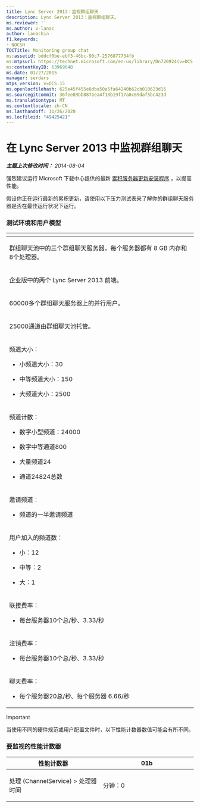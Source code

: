 ```yaml
---
title: Lync Server 2013：监视群组聊天
description: Lync Server 2013：监视群组聊天。
ms.reviewer: ''
ms.author: v-lanac
author: lanachin
f1.keywords:
- NOCSH
TOCTitle: Monitoring group chat
ms:assetid: bddcf0be-ebf3-46bc-90c7-2576877734fb
ms:mtpsurl: https://technet.microsoft.com/en-us/library/Dn720924(v=OCS.15)
ms:contentKeyID: 63969648
ms.date: 01/27/2015
manager: serdars
mtps_version: v=OCS.15
ms.openlocfilehash: 625e45f455e8dba50a5fa64240b62cb010623d16
ms.sourcegitcommit: 36fee89bb887bea4f18b19f17a8c69daf5bc423d
ms.translationtype: MT
ms.contentlocale: zh-CN
ms.lasthandoff: 11/26/2020
ms.locfileid: "49425421"
---
```

# <a name="monitoring-group-chat-in-lync-server-2013"></a>在 Lync Server 2013 中监视群组聊天

<div data-xmlns="http://www.w3.org/1999/xhtml">

<div class="topic" data-xmlns="http://www.w3.org/1999/xhtml" data-msxsl="urn:schemas-microsoft-com:xslt" data-cs="https://msdn.microsoft.com/">

<div data-asp="https://msdn2.microsoft.com/asp">



</div>

<div id="mainSection">

<div id="mainBody">

<span> </span>

_**主题上次修改时间：** 2014-08-04_

强烈建议运行 Microsoft 下载中心提供的最新 [累积服务器更新安装程序](https://support.microsoft.com/kb/968802) ，以提高性能。

假设你正在运行最新的累积更新，请使用以下压力测试表来了解你的群组聊天服务器是否在最佳运行状况下运行。

### <a name="test-environment-and-user-model"></a>测试环境和用户模型

<table>
<colgroup>
<col style="width: 100%" />
</colgroup>
<thead>
<tr class="header">
<th> </th>
</tr>
</thead>
<tbody>
<tr class="odd">
<td><p>群组聊天池中的三个群组聊天服务器，每个服务器都有 8 GB 内存和8个处理器。</p></td>
</tr>
<tr class="even">
<td><p>企业版中的两个 Lync Server 2013 前端。</p></td>
</tr>
<tr class="odd">
<td><p>60000多个群组聊天服务器上的并行用户。</p></td>
</tr>
<tr class="even">
<td><p>25000通道由群组聊天池托管。</p></td>
</tr>
<tr class="odd">
<td><p>频道大小：</p>
<ul>
<li><p>小频道大小：30</p></li>
<li><p>中等频道大小：150</p></li>
<li><p>大频道大小：2500</p></li>
</ul></td>
</tr>
<tr class="even">
<td><p>频道计数：</p>
<ul>
<li><p>数字小型频道：24000</p></li>
<li><p>数字中等通道800</p></li>
<li><p>大量频道24</p></li>
<li><p>通道24824总数</p></li>
</ul></td>
</tr>
<tr class="odd">
<td><p>邀请频道：</p>
<ul>
<li><p>频道的一半邀请频道</p></li>
</ul></td>
</tr>
<tr class="even">
<td><p>用户加入的频道数：</p>
<ul>
<li><p>小：12</p></li>
<li><p>中等：2</p></li>
<li><p>大：1</p></li>
</ul></td>
</tr>
<tr class="odd">
<td><p>联接费率：</p>
<ul>
<li><p>每台服务器10个总/秒、3.33/秒</p></li>
</ul></td>
</tr>
<tr class="even">
<td><p>注销费率：</p>
<ul>
<li><p>每台服务器10个总/秒、3.33/秒</p></li>
</ul></td>
</tr>
<tr class="odd">
<td><p>聊天费率：</p>
<ul>
<li><p>每个服务器20总/秒、每个服务器 6.66/秒</p></li>
</ul></td>
</tr>
</tbody>
</table>


<div>


> [!IMPORTANT]  
> 当使用不同的硬件规范或用户配置文件时，以下性能计数器数值可能会有所不同。



</div>

### <a name="performance-counter-to-be-monitored"></a>要监视的性能计数器

<table>
<colgroup>
<col style="width: 50%" />
<col style="width: 50%" />
</colgroup>
<thead>
<tr class="header">
<th>性能计数器</th>
<th>01b</th>
</tr>
</thead>
<tbody>
<tr class="odd">
<td><p>处理 (ChannelService) &gt; 处理器时间</p></td>
<td><p>分钟：0</p></td>
</tr>
</tbody>
</table>


</div>

<span> </span>

</div>

</div>

</div>

